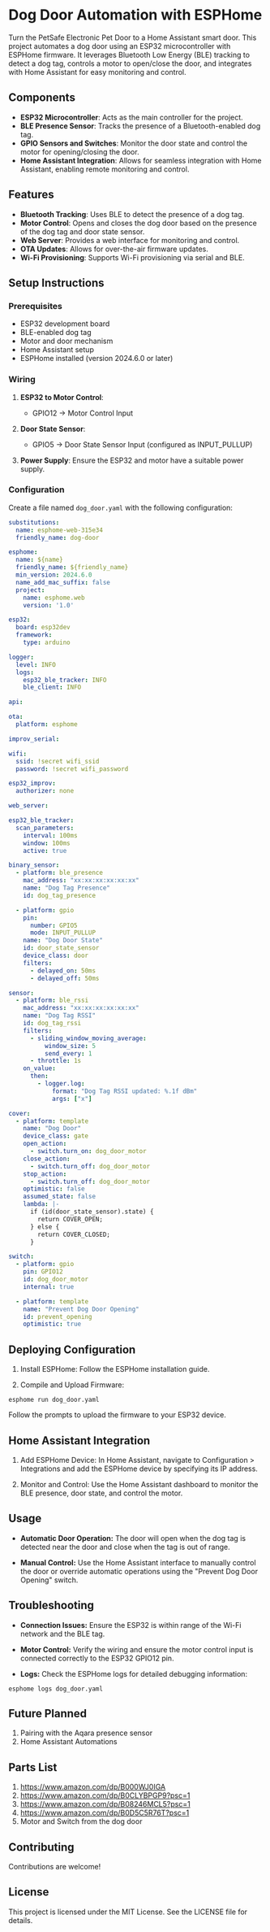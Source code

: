 # Dog Door Automation with ESPHome
Turn the PetSafe Electronic Pet Door to a Home Assistant smart door.
This project automates a dog door using an ESP32 microcontroller with ESPHome firmware. It leverages Bluetooth Low Energy (BLE) tracking to detect a dog tag, controls a motor to open/close the door, and integrates with Home Assistant for easy monitoring and control.

## Components

- **ESP32 Microcontroller**: Acts as the main controller for the project.
- **BLE Presence Sensor**: Tracks the presence of a Bluetooth-enabled dog tag.
- **GPIO Sensors and Switches**: Monitor the door state and control the motor for opening/closing the door.
- **Home Assistant Integration**: Allows for seamless integration with Home Assistant, enabling remote monitoring and control.

## Features

- **Bluetooth Tracking**: Uses BLE to detect the presence of a dog tag.
- **Motor Control**: Opens and closes the dog door based on the presence of the dog tag and door state sensor.
- **Web Server**: Provides a web interface for monitoring and control.
- **OTA Updates**: Allows for over-the-air firmware updates.
- **Wi-Fi Provisioning**: Supports Wi-Fi provisioning via serial and BLE.

## Setup Instructions

### Prerequisites

- ESP32 development board
- BLE-enabled dog tag
- Motor and door mechanism
- Home Assistant setup
- ESPHome installed (version 2024.6.0 or later)

### Wiring

1. **ESP32 to Motor Control**:
   - GPIO12 -> Motor Control Input

2. **Door State Sensor**:
   - GPIO5 -> Door State Sensor Input (configured as INPUT_PULLUP)

3. **Power Supply**: Ensure the ESP32 and motor have a suitable power supply.

### Configuration

Create a file named `dog_door.yaml` with the following configuration:

```yaml
substitutions:
  name: esphome-web-315e34
  friendly_name: dog-door

esphome:
  name: ${name}
  friendly_name: ${friendly_name}
  min_version: 2024.6.0
  name_add_mac_suffix: false
  project:
    name: esphome.web
    version: '1.0'

esp32:
  board: esp32dev
  framework:
    type: arduino

logger:
  level: INFO
  logs:
    esp32_ble_tracker: INFO
    ble_client: INFO

api:

ota:
  platform: esphome

improv_serial:

wifi:
  ssid: !secret wifi_ssid
  password: !secret wifi_password

esp32_improv:
  authorizer: none

web_server:

esp32_ble_tracker:
  scan_parameters:
    interval: 100ms
    window: 100ms
    active: true

binary_sensor:
  - platform: ble_presence
    mac_address: "xx:xx:xx:xx:xx:xx"
    name: "Dog Tag Presence"
    id: dog_tag_presence

  - platform: gpio
    pin: 
      number: GPIO5
      mode: INPUT_PULLUP
    name: "Dog Door State"
    id: door_state_sensor
    device_class: door
    filters:
      - delayed_on: 50ms
      - delayed_off: 50ms

sensor:
  - platform: ble_rssi
    mac_address: "xx:xx:xx:xx:xx:xx"
    name: "Dog Tag RSSI"
    id: dog_tag_rssi
    filters:
      - sliding_window_moving_average:
          window_size: 5
          send_every: 1
      - throttle: 1s
    on_value:
      then:
        - logger.log:
            format: "Dog Tag RSSI updated: %.1f dBm"
            args: ["x"]

cover:
  - platform: template
    name: "Dog Door"
    device_class: gate
    open_action:
      - switch.turn_on: dog_door_motor
    close_action:
      - switch.turn_off: dog_door_motor
    stop_action:
      - switch.turn_off: dog_door_motor
    optimistic: false
    assumed_state: false
    lambda: |-
      if (id(door_state_sensor).state) {
        return COVER_OPEN;
      } else {
        return COVER_CLOSED;
      }

switch:
  - platform: gpio
    pin: GPIO12
    id: dog_door_motor
    internal: true

  - platform: template
    name: "Prevent Dog Door Opening"
    id: prevent_opening
    optimistic: true
```
## Deploying Configuration
1. Install ESPHome:
Follow the ESPHome installation guide.

2. Compile and Upload Firmware:

```esphome run dog_door.yaml```

Follow the prompts to upload the firmware to your ESP32 device.

## Home Assistant Integration
1. Add ESPHome Device:
In Home Assistant, navigate to Configuration > Integrations and add the ESPHome device by specifying its IP address.

2. Monitor and Control:
Use the Home Assistant dashboard to monitor the BLE presence, door state, and control the motor.

## Usage
- **Automatic Door Operation:**
The door will open when the dog tag is detected near the door and close when the tag is out of range.

- **Manual Control:**
Use the Home Assistant interface to manually control the door or override automatic operations using the "Prevent Dog Door Opening" switch.

## Troubleshooting
- **Connection Issues:**
Ensure the ESP32 is within range of the Wi-Fi network and the BLE tag.

- **Motor Control:**
Verify the wiring and ensure the motor control input is connected correctly to the ESP32 GPIO12 pin.

- **Logs:**
Check the ESPHome logs for detailed debugging information:


```esphome logs dog_door.yaml```

## Future Planned
1. Pairing with the Aqara presence sensor
2. Home Assistant Automations

## Parts List
1. https://www.amazon.com/dp/B000WJ0IGA
2. https://www.amazon.com/dp/B0CLYBPGP9?psc=1
3. https://www.amazon.com/dp/B08246MCL5?psc=1
4. https://www.amazon.com/dp/B0D5C5R76T?psc=1
5. Motor and Switch from the dog door


## Contributing
Contributions are welcome!

## License
This project is licensed under the MIT License. See the LICENSE file for details.

